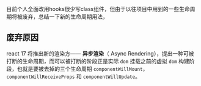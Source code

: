 



目前个人全面改用hooks很少写class组件，但由于以往项目中用到的一些生命周期将被废弃，总结一下新的生命周期用法，

## 废弃原因

react 17 将推出新的渲染方—— **异步渲染**（ Async Rendering），提出一种可被打断的生命周期，而可以被打断的阶段正是实际 `dom` 挂载之前的虚拟 `dom` 构建阶段，也就是要被去掉的三个生命周期 `componentWillMount`，`componentWillReceiveProps` 和 `componentWillUpdate`。

